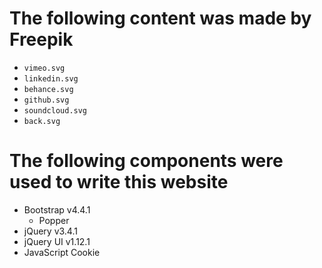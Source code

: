 # The following content was made by Freepik
 - `vimeo.svg`
 - `linkedin.svg`
 - `behance.svg`
 - `github.svg`
 - `soundcloud.svg`
 - `back.svg`

# The following components were used to write this website
 - Bootstrap v4.4.1
	 - Popper
 - jQuery v3.4.1
 - jQuery UI v1.12.1
 - JavaScript Cookie